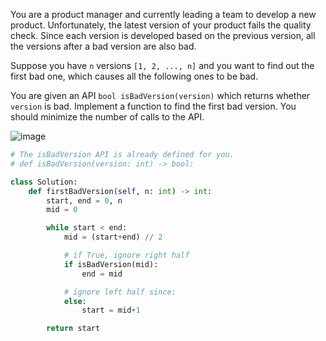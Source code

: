 You are a product manager and currently leading a team to develop a new product. Unfortunately, the latest version of your product fails the quality check. Since each version is developed based on the previous version, all the versions after a bad version are also bad.

Suppose you have `n` versions `[1, 2, ..., n]` and you want to find out the first bad one, which causes all the following ones to be bad.

You are given an API `bool isBadVersion(version)` which returns whether `version` is bad. Implement a function to find the first bad version. You should minimize the number of calls to the API.

![image](https://user-images.githubusercontent.com/76984271/235499985-f726909e-c926-4952-a8c2-582d581aa52f.png)

```python
# The isBadVersion API is already defined for you.
# def isBadVersion(version: int) -> bool:

class Solution:
    def firstBadVersion(self, n: int) -> int:
        start, end = 0, n
        mid = 0

        while start < end:
            mid = (start+end) // 2

            # if True, ignore right half
            if isBadVersion(mid):
                end = mid

            # ignore left half since:
            else:
                start = mid+1

        return start
```

